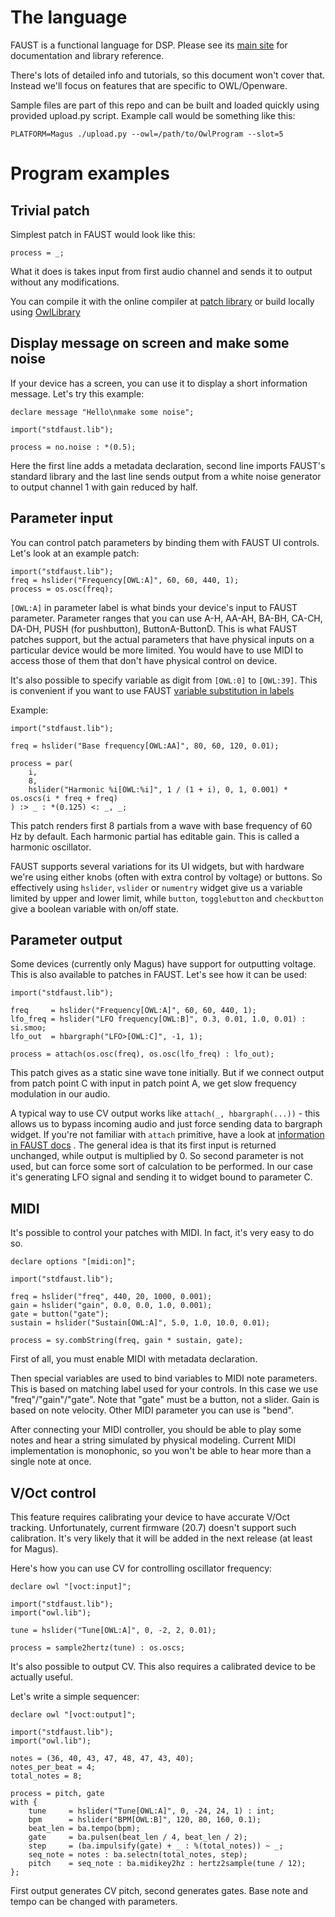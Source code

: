 # The language

FAUST is a functional language for DSP. Please see its [main site](https://faust.grame.fr/) for documentation and library reference.

There's lots of detailed info and tutorials, so this document won't cover that. Instead we'll focus on features that are specific to OWL/Openware.

Sample files are part of this repo and can be built and loaded quickly using provided upload.py script. Example call would be something like this:

```
PLATFORM=Magus ./upload.py --owl=/path/to/OwlProgram --slot=5
```


# Program examples

## Trivial patch

Simplest patch in FAUST would look like this:

```
process = _;
```

What it does is takes input from first audio channel and sends it to output without any modifications.

You can compile it with the online compiler at [patch library](https://www.rebeltech.org/patch-library) or build locally using [OwlLibrary](https://github.com/pingdynasty/OwlProgram)


## Display message on screen and make some noise

If your device has a screen, you can use it to display a short information message. Let's try this example:

```
declare message "Hello\nmake some noise";

import("stdfaust.lib");

process = no.noise : *(0.5);
```

Here the first line adds a metadata declaration, second line imports FAUST's standard library and the last line sends output from a white noise generator to output channel 1 with gain reduced by half.


## Parameter input

You can control patch parameters by binding them with FAUST UI controls. Let's look at an example patch:

```
import("stdfaust.lib");
freq = hslider("Frequency[OWL:A]", 60, 60, 440, 1);
process = os.osc(freq);
```

``[OWL:A]`` in parameter label is what binds your device's input to FAUST parameter. Parameter ranges that you can use A-H, AA-AH, BA-BH, CA-CH, DA-DH, PUSH (for pushbutton), ButtonA-ButtonD. This is what FAUST patches support, but the actual parameters that have physical inputs on a particular device would be more limited. You would have to use MIDI to access those of them that don't have physical control on device.

It's also possible to specify variable as digit from ``[OWL:0]`` to ``[OWL:39]``. This is convenient if you want to use FAUST [variable substitution in labels](https://faust.grame.fr/doc/manual/index.html#variable-parts-of-a-label)

Example:

```
import("stdfaust.lib");

freq = hslider("Base frequency[OWL:AA]", 80, 60, 120, 0.01);

process = par(
    i,
    8, 
    hslider("Harmonic %i[OWL:%i]", 1 / (1 + i), 0, 1, 0.001) * os.oscs(i * freq + freq)
) :> _ : *(0.125) <: _, _;
```

This patch renders first 8 partials from a wave with base frequency of 60 Hz by default. Each harmonic partial has editable gain. This is called a harmonic oscillator.

FAUST supports several variations for its UI widgets, but with hardware we're using either knobs (often with extra control by voltage) or buttons. So effectively using ``hslider``, ``vslider`` or ``numentry`` widget give us a variable limited by upper and lower limit, while ``button``, ``togglebutton`` and ``checkbutton`` give a boolean variable with on/off state. 


## Parameter output

Some devices (currently only Magus) have support for outputting voltage. This is also available to patches in FAUST. Let's see how it can be used:

```
import("stdfaust.lib");

freq     = hslider("Frequency[OWL:A]", 60, 60, 440, 1);
lfo_freq = hslider("LFO frequency[OWL:B]", 0.3, 0.01, 1.0, 0.01) : si.smoo;
lfo_out  = hbargraph("LFO>[OWL:C]", -1, 1);

process = attach(os.osc(freq), os.osc(lfo_freq) : lfo_out);
```

This patch gives as a static sine wave tone initially. But if we connect output from patch point C with input in patch point A, we get slow frequency modulation in our audio.

A typical way to use CV output works like ``attach(_, hbargraph(...))`` - this allows us to bypass incoming audio and just force sending data to bargraph widget. If you're not familiar with ``attach`` primitive, have a look at [information in FAUST docs](https://faust.grame.fr/doc/manual/index.html#attach-primitive) . The general idea is that its first input is returned unchanged, while output is multiplied by 0. So second parameter is not used, but can force some sort of calculation to be performed. In our case it's generating LFO signal and sending it to widget bound to parameter C.


## MIDI

It's possible to control your patches with MIDI. In fact, it's very easy to do so.

```
declare options "[midi:on]";

import("stdfaust.lib");

freq = hslider("freq", 440, 20, 1000, 0.001);
gain = hslider("gain", 0.0, 0.0, 1.0, 0.001);
gate = button("gate");
sustain = hslider("Sustain[OWL:A]", 5.0, 1.0, 10.0, 0.01);

process = sy.combString(freq, gain * sustain, gate);
```

First of all, you must enable MIDI with metadata declaration.

Then special variables are used to bind variables to MIDI note parameters. This is based on matching label used for your controls. In this case we use "freq"/"gain"/"gate". Note that "gate" must be a button, not a slider. Gain is based on note velocity. Other MIDI parameter you can use is "bend".

After connecting your MIDI controller, you should be able to play some notes and hear a string simulated by physical modeling. Current MIDI implementation is monophonic, so you won't be able to hear more than a single note at once.

## V/Oct control

This feature requires calibrating your device to have accurate V/Oct tracking. Unfortunately, current firmware (20.7) doesn't support such calibration. It's very likely that it will be added in the next release (at least for Magus).

Here's how you can use CV for controlling oscillator frequency:

```
declare owl "[voct:input]";

import("stdfaust.lib");
import("owl.lib");

tune = hslider("Tune[OWL:A]", 0, -2, 2, 0.01);

process = sample2hertz(tune) : os.oscs;
```

It's also possible to output CV. This also requires a calibrated device to be actually useful.

Let's write a simple sequencer:

```
declare owl "[voct:output]";

import("stdfaust.lib");
import("owl.lib");

notes = (36, 40, 43, 47, 48, 47, 43, 40);
notes_per_beat = 4;
total_notes = 8;

process = pitch, gate
with {
    tune     = hslider("Tune[OWL:A]", 0, -24, 24, 1) : int;
    bpm      = hslider("BPM[OWL:B]", 120, 80, 160, 0.1);
    beat_len = ba.tempo(bpm);
    gate     = ba.pulsen(beat_len / 4, beat_len / 2);
    step     = (ba.impulsify(gate) + _ : %(total_notes)) ~ _;
    seq_note = notes : ba.selectn(total_notes, step);
    pitch    = seq_note : ba.midikey2hz : hertz2sample(tune / 12);
};
```

First output generates CV pitch, second generates gates. Base note and tempo can be changed with parameters.